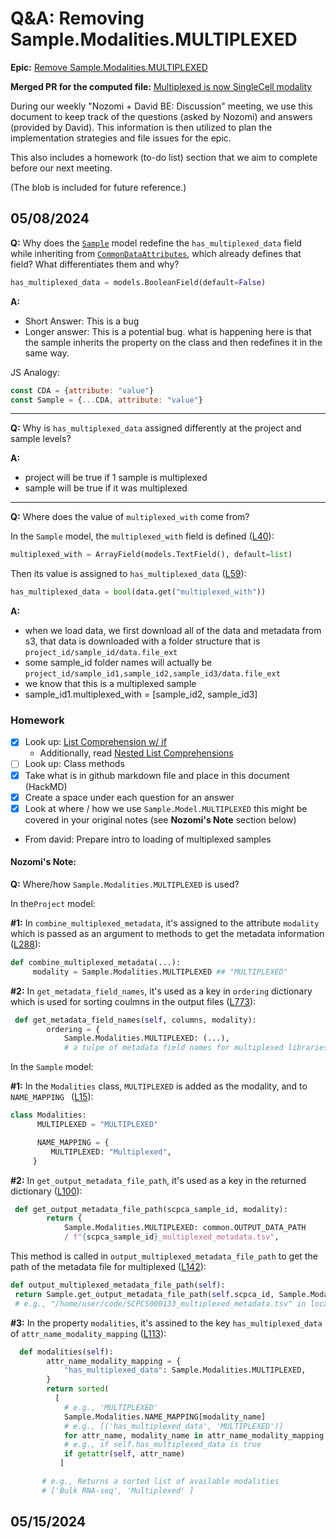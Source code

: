 # Q&A: Removing Sample.Modalities.MULTIPLEXED

**Epic:** [Remove Sample.Modalities.MULTIPLEXED](https://github.com/AlexsLemonade/scpca-portal/issues/695) 

**Merged PR for the computed file:** [Multiplexed is now SingleCell modality](https://github.com/AlexsLemonade/scpca-portal/pull/672)

During our weekly "Nozomi + David BE: Discussion" meeting, we use this document to keep track of the questions (asked by Nozomi) and answers (provided by David). This information is then utilized to plan the implementation strategies and file issues for the epic.

This also includes a homework (to-do list) section that we aim to complete before our next meeting.

(The blob is included for future reference.)
## 05/08/2024
**Q:** Why does the [`Sample`](https://github.com/AlexsLemonade/scpca-portal/blob/026a204a0aa89e6e2572038a46cbe154af7efbef/api/scpca_portal/models/sample.py#L34)  model redefine the `has_multiplexed_data` field while inheriting from [`CommonDataAttributes`](https://github.com/AlexsLemonade/scpca-portal/blob/026a204a0aa89e6e2572038a46cbe154af7efbef/api/scpca_portal/models/base.py#L12), which already defines that field? What differentiates them and why?

```python
has_multiplexed_data = models.BooleanField(default=False)
```

**A:** 
- Short Answer: This is a bug
- Longer answer: This is a potential bug. what is happening here is that the sample inherits the property on the class and then redefines it in the same way.

JS Analogy:
```javascript
const CDA = {attribute: "value"}
const Sample = {...CDA, attribute: "value"}
```

---

**Q:** Why is `has_multiplexed_data` assigned differently at the project and sample levels?

**A:**
- project will be true if 1 sample is multiplexed
- sample will be true if it was multiplexed

---

**Q:** Where does the value of `multiplexed_with` come from?

In the `Sample` model, the `multiplexed_with` field is defined ([L40](https://github.com/AlexsLemonade/scpca-portal/blob/026a204a0aa89e6e2572038a46cbe154af7efbef/api/scpca_portal/models/sample.py#L40)):

```python
multiplexed_with = ArrayField(models.TextField(), default=list)
```

Then its value is assigned to `has_multiplexed_data` ([L59](https://github.com/AlexsLemonade/scpca-portal/blob/026a204a0aa89e6e2572038a46cbe154af7efbef/api/scpca_portal/models/sample.py#L59)):

```python
has_multiplexed_data = bool(data.get("multiplexed_with"))
```

**A:** 
- when we load data, we first download all of the data and metadata from s3, that data is downloaded with a folder structure that is `project_id/sample_id/data.file_ext`
- some sample_id folder names will actually be `project_id/sample_id1,sample_id2,sample_id3/data.file_ext`
- we know that this is a multiplexed sample
- sample_id1.multiplexed_with = [sample_id2, sample_id3]

### Homework
- [x] Look up: [List Comprehension w/ if](https://docs.python.org/3/tutorial/datastructures.html#list-comprehensions)
  - Additionally, read [Nested List Comprehensions](https://docs.python.org/3/tutorial/datastructures.html#nested-list-comprehensions)
- [ ] Look up: Class methods
- [x] Take what is in github markdown file and place in this document (HackMD)
- [x] Create a space under each question for an answer
- [x] Look at where / how we use `Sample.Model.MULTIPLEXED` this might be covered in your original notes (see **Nozomi's Note** section below)
- From david: Prepare intro to loading of multiplexed samples

#### Nozomi's Note:
**Q:** Where/how `Sample.Modalities.MULTIPLEXED` is used? 

In the`Project` model:

**#1:** In `combine_multiplexed_metadata`, it's assigned to the attribute `modality` which is passed as an argument to methods to get the metadata information ([L288](https://github.com/AlexsLemonade/scpca-portal/blob/2d93c9550c4fd442ad85a8568215c1c116d31146/api/scpca_portal/models/project.py#L228)):

```python
def combine_multiplexed_metadata(...):
     modality = Sample.Modalities.MULTIPLEXED ## "MULTIPLEXED"
```

**#2:** In `get_metadata_field_names`, it's used as a key in `ordering` dictionary which is used for sorting coulmns in the output files ([L773](https://github.com/AlexsLemonade/scpca-portal/blob/026a204a0aa89e6e2572038a46cbe154af7efbef/api/scpca_portal/models/project.py#L773)):

```python
 def get_metadata_field_names(self, columns, modality):
        ordering = {
            Sample.Modalities.MULTIPLEXED: (...), 
            # a tulpe of metadata field names for multiplexed libraries
```


In the `Sample` model:

**#1:** In the `Modalities` class, `MULTIPLEXED` is added as the modality, and to `NAME_MAPPING ` ([L15](https://github.com/AlexsLemonade/scpca-portal/blob/2d93c9550c4fd442ad85a8568215c1c116d31146/api/scpca_portal/models/sample.py#L15)):

```python
class Modalities:
      MULTIPLEXED = "MULTIPLEXED"

      NAME_MAPPING = {
         MULTIPLEXED: "Multiplexed", 
     }
```

**#2:** In `get_output_metadata_file_path`, it's used as a key in the returned dictionary ([L100](https://github.com/AlexsLemonade/scpca-portal/blob/2d93c9550c4fd442ad85a8568215c1c116d31146/api/scpca_portal/models/sample.py#L100)):
```python
 def get_output_metadata_file_path(scpca_sample_id, modality):
        return {
            Sample.Modalities.MULTIPLEXED: common.OUTPUT_DATA_PATH
            / f"{scpca_sample_id}_multiplexed_metadata.tsv",
```

This method is called in `output_multiplexed_metadata_file_path` to get the path of the metadata file for multiplexed ([L142](https://github.com/AlexsLemonade/scpca-portal/blob/2d93c9550c4fd442ad85a8568215c1c116d31146/api/scpca_portal/models/sample.py#L142)):

```python
def output_multiplexed_metadata_file_path(self):
 return Sample.get_output_metadata_file_path(self.scpca_id, Sample.Modalities.MULTIPLEXED)
 # e.g., "/home/user/code/SCPCS000133_multiplexed_metadata.tsv" in local
```

**#3:** In the property `modalities`, it's assined to the key `has_multiplexed_data` of `attr_name_modality_mapping` ([L113](https://github.com/AlexsLemonade/scpca-portal/blob/2d93c9550c4fd442ad85a8568215c1c116d31146/api/scpca_portal/models/sample.py#L113)):
```python
  def modalities(self):
        attr_name_modality_mapping = {
            "has_multiplexed_data": Sample.Modalities.MULTIPLEXED,
        }
        return sorted(
          [
            # e.g., 'MULTIPLEXED'
            Sample.Modalities.NAME_MAPPING[modality_name] 
            # e.g., [('has_multiplexed_data', 'MULTIPLEXED')]
            for attr_name, modality_name in attr_name_modality_mapping.items() 
            # e.g., if self.has_multiplexed_data is true
            if getattr(self, attr_name) 
           ]

       # e.g., Returns a sorted list of available modalities
       # ['Bulk RNA-seq', 'Multiplexed' ]
```
  

## 05/15/2024



